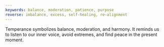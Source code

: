 ```yaml
---
keywords: balance, moderation, patience, purpose
reverse: imbalance, excess, self-healing, re-alignment
---
```


Temperance symbolizes balance, moderation, and harmony. It reminds us to listen to our inner voice, avoid extremes, and find peace in the present moment.
